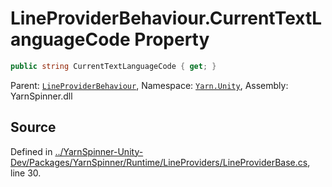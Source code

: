 # LineProviderBehaviour.CurrentTextLanguageCode Property


```csharp
public string CurrentTextLanguageCode { get; }
```



<div class="class-metadata">

Parent: [`LineProviderBehaviour`](/api/csharp/yarn.unity/lineproviderbehaviour.md), Namespace: [`Yarn.Unity`](/api/csharp/yarn.unity/README.md), Assembly: YarnSpinner.dll
</div>

## Source
Defined in [../YarnSpinner-Unity-Dev/Packages/YarnSpinner/Runtime/LineProviders/LineProviderBase.cs](https://github.com/YarnSpinnerTool/YarnSpinner-Unity//blob/develop/Runtime/LineProviders/LineProviderBase.cs#L30), line 30.
